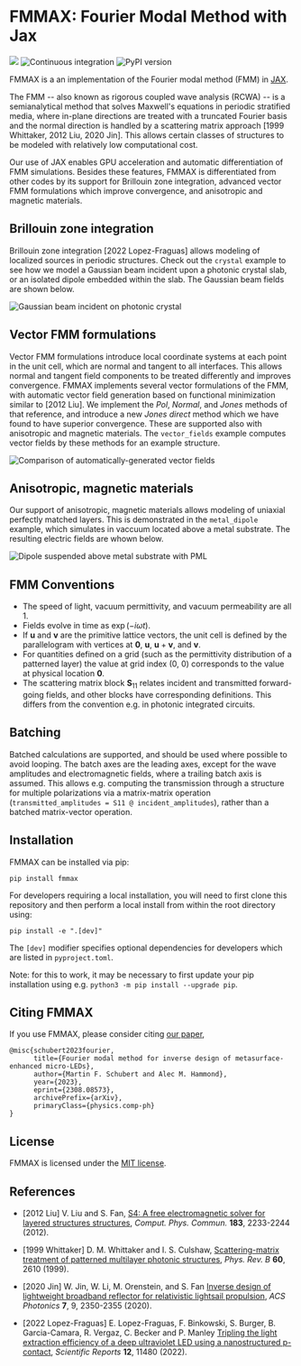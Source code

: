 # FMMAX: Fourier Modal Method with Jax

<a href="https://facebookresearch.github.io/fmmax/"><img src="https://img.shields.io/badge/Docs-blue.svg"/></a>
![Continuous integration](https://github.com/facebookresearch/fmmax/actions/workflows/build-ci.yml/badge.svg)
![PyPI version](https://img.shields.io/pypi/v/fmmax)

FMMAX is a an implementation of the Fourier modal method (FMM) in [JAX](https://github.com/google/jax). 

The FMM -- also known as rigorous coupled wave analysis (RCWA) -- is a semianalytical method that solves Maxwell's equations in periodic stratified media, where in-plane directions are treated with a truncated Fourier basis and the normal direction is handled by a scattering matrix approach [1999 Whittaker, 2012 Liu, 2020 Jin]. This allows certain classes of structures to be modeled with relatively low computational cost.

Our use of JAX enables GPU acceleration and automatic differentiation of FMM simulations. Besides these features, FMMAX is differentiated from other codes by its support for Brillouin zone integration, advanced vector FMM formulations which improve convergence, and anisotropic and magnetic materials.

## Brillouin zone integration
Brillouin zone integration [2022 Lopez-Fraguas] allows modeling of localized sources in periodic structures. Check out the `crystal` example to see how we model a Gaussian beam incident upon a photonic crystal slab, or an isolated dipole embedded within the slab. The Gaussian beam fields are shown below.

![Gaussian beam incident on photonic crystal](/img/crystal_beam.gif)

## Vector FMM formulations
Vector FMM formulations introduce local coordinate systems at each point in the unit cell, which are normal and tangent to all interfaces. This allows normal and tangent field components to be treated differently and improves convergence. FMMAX implements several vector formulations of the FMM, with automatic vector field generation based on functional minimization similar to [2012 Liu]. We implement the _Pol_, _Normal_, and _Jones_ methods of that reference, and introduce a new _Jones direct_ method which we have found to have superior convergence. These are supported also with anisotropic and magnetic materials. The `vector_fields` example computes vector fields by these methods for an example structure.

![Comparison of automatically-generated vector fields](/img/vector_fields.png)

## Anisotropic, magnetic materials
Our support of anisotropic, magnetic materials allows modeling of uniaxial perfectly matched layers. This is demonstrated in the `metal_dipole` example, which simulates in vaccuum located above a metal substrate. The resulting electric fields are whown below.

![Dipole suspended above metal substrate with PML](/img/metal_dipole.png)

## FMM Conventions
- The speed of light, vacuum permittivity, and vacuum permeability are all 1.
- Fields evolve in time as $\exp(-i \omega t)$.
- If $\mathbf{u}$ and $\mathbf{v}$ are the primitive lattice vectors, the unit cell is defined by the parallelogram with vertices at $\mathbf{0}$, $\mathbf{u}$, $\mathbf{u} + \mathbf{v}$, and $\mathbf{v}$.
- For quantities defined on a grid (such as the permittivity distribution of a patterned layer) the value at grid index (0, 0) corresponds to the value at physical location $\mathbf{0}$.
- The scattering matrix block $\mathbf{S}_{11}$ relates incident and transmitted forward-going fields, and other blocks have corresponding definitions. This differs from the convention e.g. in photonic integrated circuits.

## Batching
Batched calculations are supported, and should be used where possible to avoid looping. The batch axes are the leading axes, except for the wave amplitudes and electromagnetic fields, where a trailing batch axis is assumed. This allows e.g. computing the transmission through a structure for multiple polarizations via a matrix-matrix operation (`transmitted_amplitudes = S11 @ incident_amplitudes`), rather than a batched matrix-vector operation.

## Installation

FMMAX can be installed via pip:
```
pip install fmmax
```

For developers requiring a local installation, you will need to first clone this repository and then perform a local install from within the root directory using:
```
pip install -e ".[dev]"
```

The `[dev]` modifier specifies optional dependencies for developers which are listed in `pyproject.toml`.

Note: for this to work, it may be necessary to first update your pip installation using e.g. `python3 -m pip install --upgrade pip`.

## Citing FMMAX

If you use FMMAX, please consider citing [our paper](https://arxiv.org/abs/2308.08573),

```
@misc{schubert2023fourier,
      title={Fourier modal method for inverse design of metasurface-enhanced micro-LEDs}, 
      author={Martin F. Schubert and Alec M. Hammond},
      year={2023},
      eprint={2308.08573},
      archivePrefix={arXiv},
      primaryClass={physics.comp-ph}
}
```

## License
FMMAX is licensed under the [MIT license](https://github.com/facebookresearch/fmmax/blob/main/LICENSE).

## References
- [2012 Liu] V. Liu and S. Fan, [S4: A free electromagnetic solver for layered structures structures](https://www.sciencedirect.com/science/article/pii/S0010465512001658), _Comput. Phys. Commun._ **183**, 2233-2244 (2012).

- [1999 Whittaker] D. M. Whittaker and I. S. Culshaw, [Scattering-matrix treatment of patterned multilayer photonic structures](https://journals.aps.org/prb/abstract/10.1103/PhysRevB.60.2610), _Phys. Rev. B_ **60**, 2610 (1999).

- [2020 Jin] W. Jin, W. Li, M. Orenstein, and S. Fan [Inverse design of lightweight broadband reflector for relativistic lightsail propulsion](https://pubs.acs.org/doi/10.1021/acsphotonics.0c00768), _ACS Photonics_ **7**, 9, 2350-2355 (2020).

- [2022 Lopez-Fraguas] E. Lopez-Fraguas, F. Binkowski, S. Burger, B. Garcia-Camara, R. Vergaz, C. Becker and P. Manley [Tripling the light extraction efficiency of a deep ultraviolet LED using a nanostructured p-contact](https://www.nature.com/articles/s41598-022-15499-7), _Scientific Reports_ **12**, 11480 (2022).
    
